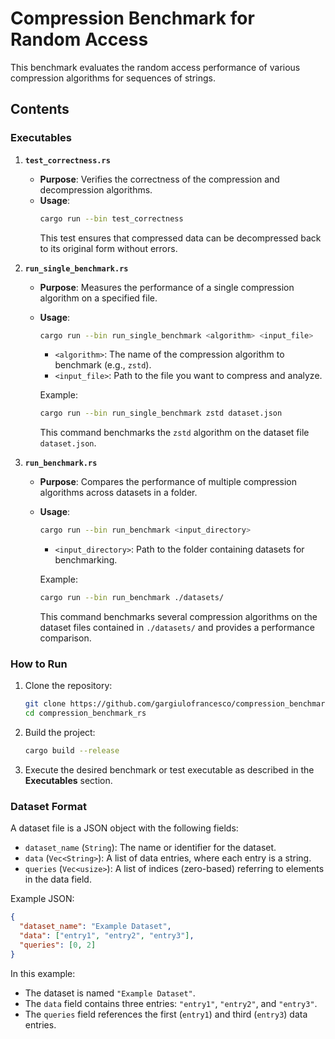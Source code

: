 # Compression Benchmark for Random Access

This benchmark evaluates the random access performance of various compression algorithms for sequences of strings.

## Contents

### Executables

1. **`test_correctness.rs`**
   - **Purpose**: Verifies the correctness of the compression and decompression algorithms.
   - **Usage**:
     ```bash
     cargo run --bin test_correctness
     ```
     This test ensures that compressed data can be decompressed back to its original form without errors.

2. **`run_single_benchmark.rs`**
   - **Purpose**: Measures the performance of a single compression algorithm on a specified file.
   - **Usage**:
     ```bash
     cargo run --bin run_single_benchmark <algorithm> <input_file>
     ```
     - `<algorithm>`: The name of the compression algorithm to benchmark (e.g., `zstd`).
     - `<input_file>`: Path to the file you want to compress and analyze.

     Example:
     ```bash
     cargo run --bin run_single_benchmark zstd dataset.json
     ```
     This command benchmarks the `zstd` algorithm on the dataset file `dataset.json`.

3. **`run_benchmark.rs`**
   - **Purpose**: Compares the performance of multiple compression algorithms across datasets in a folder.
   - **Usage**:
     ```bash
     cargo run --bin run_benchmark <input_directory>
     ```
     - `<input_directory>`: Path to the folder containing datasets for benchmarking.

     Example:
     ```bash
     cargo run --bin run_benchmark ./datasets/
     ```
     This command benchmarks several compression algorithms on the dataset files contained in `./datasets/` and provides a performance comparison.

### How to Run

1. Clone the repository:
   ```bash
   git clone https://github.com/gargiulofrancesco/compression_benchmark_rs
   cd compression_benchmark_rs
   ```

2. Build the project:
   ```bash
   cargo build --release
   ```

3. Execute the desired benchmark or test executable as described in the **Executables** section.

### Dataset Format

A dataset file is a JSON object with the following fields:

- `dataset_name` (`String`): The name or identifier for the dataset.
- `data` (`Vec<String>`): A list of data entries, where each entry is a string.
- `queries` (`Vec<usize>`): A list of indices (zero-based) referring to elements in the data field.

Example JSON:

```json
{
  "dataset_name": "Example Dataset",
  "data": ["entry1", "entry2", "entry3"],
  "queries": [0, 2]
}
```

In this example:

- The dataset is named `"Example Dataset"`.
- The `data` field contains three entries: `"entry1"`, `"entry2"`, and `"entry3"`.
- The `queries` field references the first (`entry1`) and third (`entry3`) data entries.
